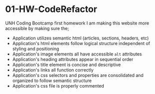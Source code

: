 # 01-HW-CodeRefactor
UNH Coding Bootcamp first homework
I am making this website more accessible by making sure the;
 * Application utilizes semantic html (articles, sections, headers, etc)
 * Application's html elements follow logical structure independent of styling and positioning
 * Application's image elements all have accessible `alt` attributes
 * Application's heading attributes appear in sequential order
 * Application's title element is concise and descriptive
 * Application's links all function correctly
 * Application's css selectors and properties are consolidated and organized to follow semantic structure
 * Application's css file is properly commented